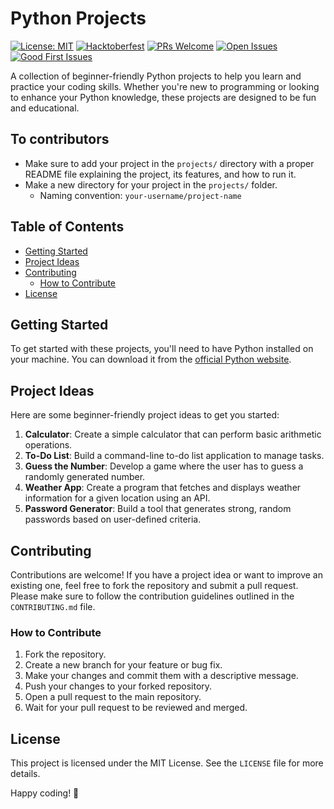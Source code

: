 # Python Projects 
[![License: MIT](https://img.shields.io/badge/License-MIT-yellow.svg)](https://opensource.org/licenses/MIT)
[![Hacktoberfest](https://img.shields.io/badge/Hacktoberfest-2025-blue.svg)](https://hacktoberfest.com/)
[![PRs Welcome](https://img.shields.io/badge/PRs-welcome-brightgreen.svg?style=flat-square)](http://makeapullrequest.com)
[![Open Issues](https://img.shields.io/github/issues/ayaantuts/python-projects)](https://github.com/ayaantuts/python-projects/issues)
[![Good First Issues](https://img.shields.io/github/issues/ayaantuts/python-projects/good%20first%20issue?label=Good%20First%20Issues)](https://github.com/ayaantuts/python-projects/issues?q=is%3Aissue+is%3Aopen+label%3A%22good+first+issue%22)

A collection of beginner-friendly Python projects to help you learn and practice your coding skills. Whether you're new to programming or looking to enhance your Python knowledge, these projects are designed to be fun and educational.

## To contributors
- Make sure to add your project in the `projects/` directory with a proper README file explaining the project, its features, and how to run it.
- Make a new directory for your project in the `projects/` folder.
	- Naming convention: `your-username/project-name`

## Table of Contents
- [Getting Started](#getting-started)
- [Project Ideas](#project-ideas)
- [Contributing](#contributing)
	- [How to Contribute](#how-to-contribute)
- [License](#license)

## Getting Started
To get started with these projects, you'll need to have Python installed on your machine. You can download it from the [official Python website](https://www.python.org/downloads/).

## Project Ideas
Here are some beginner-friendly project ideas to get you started:
1. **Calculator**: Create a simple calculator that can perform basic arithmetic operations.
2. **To-Do List**: Build a command-line to-do list application to manage tasks.
3. **Guess the Number**: Develop a game where the user has to guess a randomly generated number.
4. **Weather App**: Create a program that fetches and displays weather information for a given location using an API.
5. **Password Generator**: Build a tool that generates strong, random passwords based on user-defined criteria.

## Contributing
Contributions are welcome! If you have a project idea or want to improve an existing one, feel free to fork the repository and submit a pull request. Please make sure to follow the contribution guidelines outlined in the `CONTRIBUTING.md` file.

### How to Contribute
1. Fork the repository.
2. Create a new branch for your feature or bug fix.
3. Make your changes and commit them with a descriptive message.
4. Push your changes to your forked repository.
5. Open a pull request to the main repository.
6. Wait for your pull request to be reviewed and merged.

## License
This project is licensed under the MIT License. See the `LICENSE` file for more details.

Happy coding! 🚀
